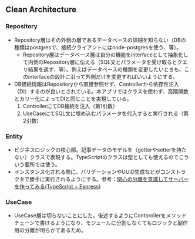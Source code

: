 ## Clean Architecture

### Repository

- Repository層はその外側の層であるデータベースの詳細を知らない（DBの種類はpostgresで、接続クライアントにはnode-postgresを使う、等）。
  - Repository層はデータベース層は自分の機能をinterfaceとして抽象化して内側のRepository層に伝える（SQL文とパラメータを受け取るとクエリ結果を返す、等）。例えばデータベースの種類を変更したいときも、このinterfaceの設計に沿って外側だけを変更すればいいようにする。
- DB接続情報はRepositoryから直接参照せず、Controllerから依存性注入（DI）するのが良いとされている。本アプリではクラスを使わず、高階関数とカリー化によってDIと同じことを実現している。
  1. ControllerにてDB接続を注入（第1引数）
  2. UseCaseにてSQL文に埋め込むパラメータを代入すると実行される（第2引数）

### Entity

- ビジネスロジックの核心部。記事データのモデルを（getterやsetterを持たない）クラスで表現する。TypeScriptのクラスは型としても使えるのでこういう要所では使う。
- インスタンス化される際に、バリデーションやUUID生成などがコンストラクタで勝手に実行されるようにする。参考：[関心の分離を意識してサーバーを作ってみる(TypeScript + Express)](https://qiita.com/sadnessOjisan/items/ea5590efa3f55ef56edd)

### UseCase

- UseCase層は切らないことにした。後述するようにContorollerをメソッドチェーンで書けるようになり、モジュールに分割しなくてもロジックと副作用の分離が明らかであるため。
